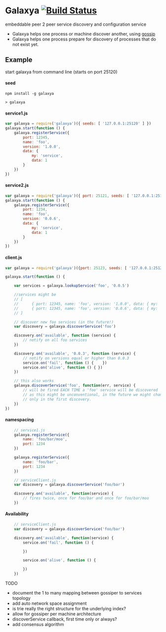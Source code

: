 # Galaxya [![Build Status](https://secure.travis-ci.org/kessler/galaxya.png?branch=master)](http://travis-ci.org/kessler/galaxya)

embeddable peer 2 peer service discovery and configuration service

- Galaxya helps one process or machine discover another, using [gossip](https://github.com/kessler/grapevine)
- Galaxya helps one process prepare for discovery of processes that do not exist yet.

## Example

start galaxya from command line (starts on port 25120)
#### seed
```
npm install -g galaxya

> galaxya
```

#### service1.js
```javascript
var galaxya = require('galaxya')({ seeds: [ '127.0.0.1:25120' ] })
galaxya.start(function () {
	galaxya.registerService({
		port: 12345,
		name: 'foo',
		version: '1.0.0',
		data: {
			my: 'service',
			data: 1
		}
	})
})
```

#### service2.js
```javascript
var galaxya = require('galaxya')({ port: 25121, seeds: [ '127.0.0.1:25120' ] }})
galaxya.start(function () {
	galaxya.registerService({
		port: 1234,
		name: 'foo',
		version: '0.0.6',
		data: {
			my: 'service',
			data: 1
		}
	})
})
```

#### client.js
```javascript
var galaxya = require('galaxya')({port: 25123, seeds: [ '127.0.0.1:25122' ]})

galaxya.start(function () {

	var services = galaxya.lookupService('foo', '0.0.5')

	//services might be
	// [
	// 		{ port: 12345, name: 'foo', version: '1.0.0', data: { my: 'service', data: 1 }},
	//		{ port: 12345, name: 'foo', version: '0.0.6', data: { my: 'service', data: 1 }}
	// ]

	// discover new foo services (in the future!)
	var discovery = galaxya.discoverService('foo')

	discovery.on('available', function (service) {
		// notify on all foo services
	})

	discovery.on('available', '0.0.3', function (service) {
		// notify on versions equal or higher than 0.0.3
		service.on('fail', function () {	})
		service.on('alive', function () { })
	})

	// this also works
	galaxya.discoverService('foo', function(err, service) {
		// will be fired EACH TIME a 'foo' service will be discovered
		// as this might be unconventional, in the future we might change this so it will be called 
		// only in the first discovery.
	})
})

```

#### namespacing
```javascript
	// service1.js
	galaxya.registerService({
		name: 'foo/bar/moo',
		port: 1234
	})

	galaxya.registerService({
		name: 'foo/bar',
		port: 1234
	})

	// serviceClient.js
	var discovery = galaxya.discoverService('foo/bar')

	discovery.on('available', function(service) {
		// fires twice, once for foo/bar and once for foo/bar/moo
	})

```

#### Availability
```javascript
	// serviceClient.js
	var discovery = galaxya.discoverService('foo/bar')

	discovery.on('available', function(service) {
		service.on('fail', function () {

		})

		service.on('alive', function () {

		})
	})
```

TODO
* document the 1 to many mapping between gossiper to services topology
* add auto network space assignment
* is trie really the right structure for the underlying index?
* allow for gossiper per machine architecture
* discoverService callback, first time only or always?
* add consensus algorithm
